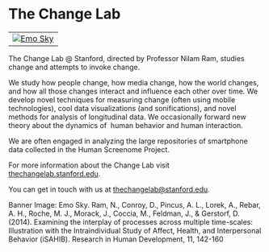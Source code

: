 # The Change Lab

| | 
|:-----|
| [![Emo Sky](https://thechangelab.stanford.edu/wp-content/uploads/2023/01/Screen-Shot-2021-11-30-at-16.30.43-1.png)]([https://github.com/StanfordVL/taskonomy/tree/master/results](https://thechangelab.stanford.edu/the-change-lab/)) |

The Change Lab @ Stanford, directed by Professor Nilam Ram, studies change and attempts to invoke change.

We study how people change, how media change, how the world changes, and how all those changes interact and influence each other over time. We develop novel techniques for measuring change (often using mobile technologies), cool data visualizations (and sonifications), and novel methods for analysis of longitudinal data. We occasionally forward new theory about the dynamics of  human behavior and human interaction.

We are often engaged in analyzing the large repositories of smartphone data collected in the Human Screenome Project. 

For more information about the Change Lab visit [thechangelab.stanford.edu]("thechangelab.stanford.edu").

You can get in touch with us at [thechangelab@stanford.edu]("thechangelab@stanford.edu").

Banner Image:
Emo Sky. Ram, N., Conroy, D., Pincus, A. L., Lorek, A., Rebar, A. H., Roche, M. J., Morack, J., Coccia, M., Feldman, J., & Gerstorf, D. (2014). Examining the interplay of processes across multiple time-scales: Illustration with the Intraindividual Study of Affect, Health, and Interpersonal Behavior (iSAHIB). Research in Human Development, 11, 142-160
